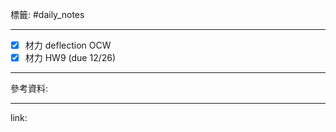 標籤: #daily_notes 

---

- [x] 材力 deflection OCW
- [x] 材力 HW9 (due 12/26)

---

參考資料:



---

link:

